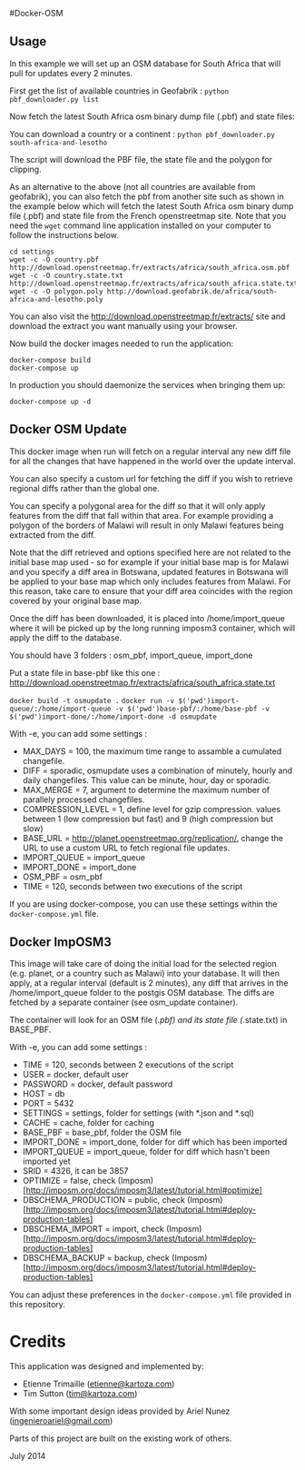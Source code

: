 #Docker-OSM

## Usage

In this example we will set up an OSM database for South Africa that 
will pull for updates every 2 minutes.

First get the list of available countries in Geofabrik :
``python pbf_downloader.py list``

Now fetch the latest South Africa osm binary dump file (.pbf) and state files:

You can download a country or a continent :
``python pbf_downloader.py south-africa-and-lesotho``

The script will download the PBF file, the state file and the polygon for clipping.

As an alternative to the above (not all countries are available from geofabrik), you
can also fetch the pbf from another site such as shown in the example below which 
will fetch the latest South Africa osm binary dump file (.pbf) and state file from 
the French openstreetmap site. Note that you need the ```wget``` command line
application installed on your computer to follow the instructions below.

```
cd settings
wget -c -O country.pbf http://download.openstreetmap.fr/extracts/africa/south_africa.osm.pbf
wget -c -O country.state.txt http://download.openstreetmap.fr/extracts/africa/south_africa.state.txt
wget -c -O polygon.poly http://download.geofabrik.de/africa/south-africa-and-lesotho.poly
```

You can also visit the http://download.openstreetmap.fr/extracts/ site and 
download the extract you want manually using your browser.


Now build the docker images needed to run the application:

```
docker-compose build
docker-compose up
```

In production you should daemonize the services when bringing them up:

```
docker-compose up -d
```

## Docker OSM Update

This docker image when run will fetch on a regular interval any new diff file
for all the changes that have happened in the world over the update interval.

You can also specify a custom url for fetching the diff if you wish to retrieve
regional diffs rather than the global one.

You can specify a polygonal area for the diff so that it will only apply features
from the diff that fall within that area. For example providing a polygon of the
borders of Malawi will result in only Malawi features being extracted from the diff.

Note that the diff retrieved and options specified here are not related to the
initial base map used - so for example if your initial base map is for Malawi and
you specify a diff area in Botswana, updated features in Botswana will be applied
to your base map which only includes features from Malawi. For this reason, take
care to ensure that your diff area coincides with the region covered by your
original base map.

Once the diff has been downloaded, it is placed into /home/import_queue where
it will be picked up by the long running imposm3 container, which will apply
the diff to the database.

You should have 3 folders : osm_pbf, import_queue, import_done

Put a state file in base-pbf like this one :
http://download.openstreetmap.fr/extracts/africa/south_africa.state.txt

``docker build -t osmupdate .``
``docker run -v $('pwd')import-queue/:/home/import-queue -v $('pwd')base-pbf/:/home/base-pbf -v $('pwd')import-done/:/home/import-done -d osmupdate``

With -e, you can add some settings :
 - MAX_DAYS = 100, the maximum time range to assamble a cumulated changefile.
 - DIFF = sporadic, osmupdate uses a combination of minutely, hourly and daily changefiles. This value can be minute, hour, day or sporadic.
 - MAX_MERGE = 7, argument to determine the maximum number of parallely processed changefiles.
 - COMPRESSION_LEVEL = 1, define level for gzip compression. values between 1 (low compression but fast) and 9 (high compression but slow)
 - BASE_URL = http://planet.openstreetmap.org/replication/, change the URL to use a custom URL to fetch regional file updates.
 - IMPORT_QUEUE = import_queue
 - IMPORT_DONE = import_done
 - OSM_PBF = osm_pbf
 - TIME = 120, seconds between two executions of the script

If you are using docker-compose, you can use these settings within the 
```docker-compose.yml``` file.

## Docker ImpOSM3

This image will take care of doing the initial load for the selected region
(e.g. planet, or a country such as Malawi) into your database. It will then
apply, at a regular interval (default is 2 minutes), any diff that arrives
in the /home/import_queue folder to the postgis OSM database. The diffs
are fetched by a separate container (see osm_update container).

The container will look for an OSM file (*.pbf) and its state file
(*.state.txt) in BASE_PBF.

With -e, you can add some settings :
 - TIME = 120, seconds between 2 executions of the script
 - USER = docker, default user
 - PASSWORD = docker, default password
 - HOST = db
 - PORT = 5432
 - SETTINGS = settings, folder for settings (with *.json and *.sql)
 - CACHE = cache, folder for caching
 - BASE_PBF = base_pbf, folder the OSM file
 - IMPORT_DONE = import_done, folder for diff which has been imported
 - IMPORT_QUEUE = import_queue, folder for diff which hasn't been imported yet
 - SRID = 4326, it can be 3857
 - OPTIMIZE = false, check (Imposm)[http://imposm.org/docs/imposm3/latest/tutorial.html#optimize]
 - DBSCHEMA_PRODUCTION = public, check (Imposm)[http://imposm.org/docs/imposm3/latest/tutorial.html#deploy-production-tables]
 - DBSCHEMA_IMPORT = import, check (Imposm)[http://imposm.org/docs/imposm3/latest/tutorial.html#deploy-production-tables]
 - DBSCHEMA_BACKUP = backup, check (Imposm)[http://imposm.org/docs/imposm3/latest/tutorial.html#deploy-production-tables]

You can adjust these preferences in the ```docker-compose.yml``` file provided
in this repository.

# Credits

This application was designed and implemented by:

* Etienne Trimaille (etienne@kartoza.com)
* Tim Sutton (tim@kartoza.com)

With some important design ideas provided by Ariel Nunez (ingenieroariel@gmail.com)

Parts of this project are built on the existing work of others.

July 2014
